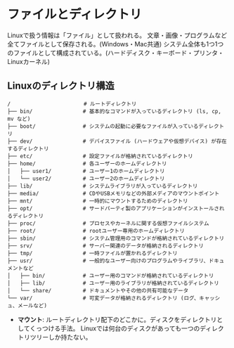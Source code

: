# ファイルとディレクトリ

Linuxで扱う情報は「ファイル」として扱われる。
文章・画像・プログラムなど全てファイルとして保存される。(Windows・Mac共通)
システム全体も1つ1つのファイルとして構成されている。(ハードディスク・キーボード・プリンタ・Linuxカーネル)

## Linuxのディレクトリ構造
```
/　　　　　　　　　　　　　　# ルートディレクトリ
├── bin/                # 基本的なコマンドが入っているディレクトリ (ls, cp, mv など)
├── boot/               # システムの起動に必要なファイルが入っているディレクトリ
├── dev/                # デバイスファイル (ハードウェアや仮想デバイス) が存在するディレクトリ
├── etc/                # 設定ファイルが格納されているディレクトリ
├── home/               # 各ユーザーのホームディレクトリ
│   ├── user1/          # ユーザー1のホームディレクトリ
│   └── user2/          # ユーザー2のホームディレクトリ
├── lib/                # システムライブラリが入っているディレクトリ
├── media/              # CDやUSBメモリなどの外部メディアのマウントポイント
├── mnt/                # 一時的にマウントするためのディレクトリ
├── opt/                # サードパーティ製のアプリケーションがインストールされるディレクトリ
├── proc/               # プロセスやカーネルに関する仮想ファイルシステム
├── root/               # rootユーザー専用のホームディレクトリ
├── sbin/               # システム管理用のコマンドが格納されているディレクトリ
├── srv/                # サーバー関連のデータが格納されるディレクトリ
├── tmp/                # 一時ファイルが置かれるディレクトリ
├── usr/                # 一般的なユーザー向けのプログラムやライブラリ、ドキュメントなど
│   ├── bin/            # ユーザー用のコマンドが格納されているディレクトリ
│   ├── lib/            # ユーザー用のライブラリが格納されているディレクトリ
│   └── share/          # ドキュメントやその他の共有可能なデータ
└── var/                # 可変データが格納されるディレクトリ (ログ、キャッシュ、メールなど)
```


- **マウント**: ルートディレクトリ配下のどこかに。ディスクをディレクトリとしてくっつける手法。
  Linuxでは何台のディスクがあっても一つのディレクトリツリーしか持たない。








